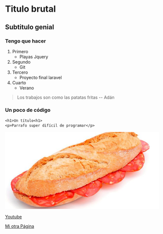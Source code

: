# Titulo brutal
## Subtitulo genial

### Tengo que hacer
1. Primero
    - Playas Jquery
2. Segundo
    - Git
3. Tercero 
    - Proyecto final laravel
4. Cuarto
    - Verano

> Los trabajos son como las patatas fritas 
-- Adán

### Un poco de código
~~~
<h1>Un título<h1>
<p>Parrafo super difícil de programar</p>
~~~

![Typical spanish bocadillo de chorizo](bocata.jpeg)

[Youtube][Vamos a youtube]

[Vamos a youtube]: https://youtu.be/dQw4w9WgXcQ

[Mi otra Página](referencias.md)